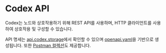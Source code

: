 # Codex API

Codex는 노드와 상호작용하기 위해 REST API를 사용하며, HTTP 클라이언트를 사용하여 상호작용 및 구성할 수 있습니다.

API 명세는 [api.codex.storage](https://api.codex.storage)에서 확인할 수 있으며 [openapi.yaml](https://github.com/codex-storage/nim-codex/blob/master/openapi.yaml)을 기반으로 생성됩니다. 또한 [Postman 컬렉션](https://api.codex.storage/postman.json)도 제공합니다.
